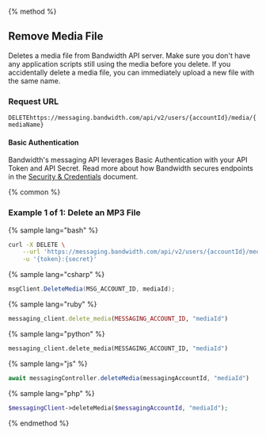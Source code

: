 {% method %}

## Remove Media File
Deletes a media file from Bandwidth API server. Make sure you don't have any application scripts still using the media before you delete. If you accidentally delete a media file, you can immediately upload a new file with the same name.

### Request URL

<code class="delete">DELETE</code>`https://messaging.bandwidth.com/api/v2/users/{accountId}/media/{mediaName}`

#### Basic Authentication

Bandwidth's messaging API leverages Basic Authentication with your API Token and API Secret. Read more about how Bandwidth secures endpoints in the [Security & Credentials](../../../guides/accountCredentials.md) document.

{% common %}

### Example 1 of 1: Delete an MP3 File

{% sample lang="bash" %}

```bash
curl -X DELETE \
    --url 'https://messaging.bandwidth.com/api/v2/users/{accountId}/media/{mediaName}' \
	-u '{token}:{secret}'
```

{% sample lang="csharp" %}

```csharp
msgClient.DeleteMedia(MSG_ACCOUNT_ID, mediaId);
```


{% sample lang="ruby" %}

```ruby
messaging_client.delete_media(MESSAGING_ACCOUNT_ID, "mediaId")
```

{% sample lang="python" %}

```python
messaging_client.delete_media(MESSAGING_ACCOUNT_ID, "mediaId")
```

{% sample lang="js" %}

```js
await messagingController.deleteMedia(messagingAccountId, "mediaId")
```

{% sample lang="php" %}

```php
$messagingClient->deleteMedia($messagingAccountId, "mediaId");
```

{% endmethod %}
